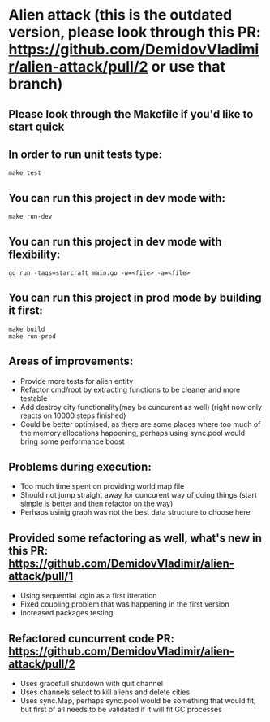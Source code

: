 # Alien attack (this is the outdated version, please look through this PR: https://github.com/DemidovVladimir/alien-attack/pull/2 or use that branch)

## Please look through the Makefile if you'd like to start quick

## In order to run unit tests type:

```
make test
```

## You can run this project in dev mode with:
```
make run-dev
``` 

## You can run this project in dev mode with flexibility:
```
go run -tags=starcraft main.go -w=<file> -a=<file>
``` 

## You can run this project in prod mode by building it first:
```
make build
make run-prod
``` 

## Areas of improvements:
-  Provide more tests for alien entity
-  Refactor cmd/root by extracting functions to be cleaner and more testable
-  Add destroy city functionality(may be cuncurent as well) (right now  only reacts on 10000 steps finished)
-  Could be better optimised, as there are some places where too much of the memory allocations happening,
perhaps using sync.pool would bring some performance boost  

## Problems during execution:
-  Too much time spent on providing world map file
-  Should not jump straight away for cuncurent way of doing things (start simple is better and then refactor on the way) 
-  Perhaps usinig graph was not the best data structure to choose here

## Provided some refactoring as well, what's new in this PR: https://github.com/DemidovVladimir/alien-attack/pull/1
-  Using sequential login as a first itteration
-  Fixed coupling problem that was happening in the first version
-  Increased packages testing

## Refactored cuncurrent code PR: https://github.com/DemidovVladimir/alien-attack/pull/2
-  Uses gracefull shutdown with quit channel
-  Uses channels select to kill aliens and delete cities
-  Uses sync.Map, perhaps sync.pool would be something that would fit, but first of all needs to be validated if it will fit GC processes 
